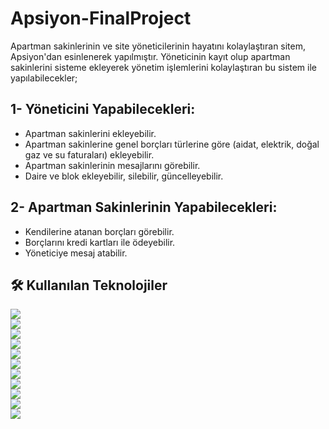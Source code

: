 # Apsiyon-FinalProject
Apartman sakinlerinin ve site yöneticilerinin hayatını kolaylaştıran sitem, Apsiyon'dan esinlenerek yapılmıştır. Yöneticinin kayıt olup apartman sakinlerini sisteme ekleyerek yönetim işlemlerini kolaylaştıran bu sistem ile yapılabilecekler;

## 1- Yöneticini Yapabilecekleri:
- Apartman sakinlerini ekleyebilir.
- Apartman sakinlerine genel borçları türlerine göre (aidat, elektrik, doğal gaz ve su faturaları) ekleyebilir.
- Apartman sakinlerinin mesajlarını görebilir.
- Daire ve blok ekleyebilir, silebilir, güncelleyebilir.

## 2- Apartman Sakinlerinin Yapabilecekleri:
- Kendilerine atanan borçları görebilir.
- Borçlarını kredi kartları ile ödeyebilir.
- Yöneticiye mesaj atabilir.

## 🛠 Kullanılan Teknolojiler 
<img src="https://img.shields.io/badge/-ASP.NET%20CORE%20MVC-purple"></img><br/>
<img src="https://img.shields.io/badge/-Entity%20Framework-red"></img><br/>
<img src="https://img.shields.io/badge/-AutoMapper-purple"></img><br/>
<img src="https://img.shields.io/badge/-Identity-orange"></img><br/>
<img src="https://img.shields.io/badge/-Sql%20Server-brightgreen"></img><br/>
<img src="https://img.shields.io/badge/-MongoDb-yellow"></img><br/>
<img src="https://img.shields.io/badge/-UnitOfWork-darkblue"></img><br/>
<img src="https://img.shields.io/badge/-Bootstrap-darkgreen"></img><br/>
<img src="https://img.shields.io/badge/-C%23-lemon"></img><br/>
<img src="https://img.shields.io/badge/-Lazy%20Loading-black"></img><br/>
<img src="https://img.shields.io/badge/-json-blue"></img><br/>
